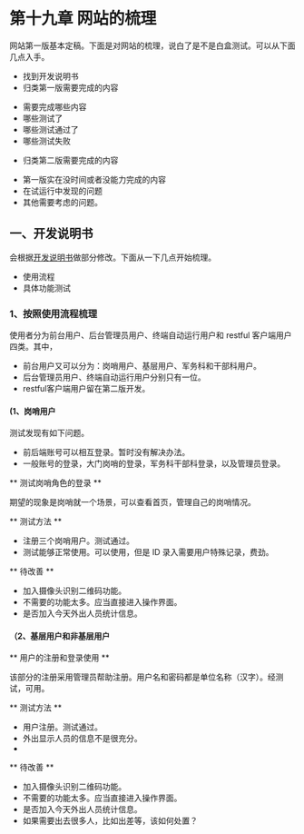 # 第十九章 网站的梳理

网站第一版基本定稿。下面是对网站的梳理，说白了是不是白盒测试。可以从下面几点入手。
- 找到开发说明书
- 归类第一版需要完成的内容
 + 需要完成哪些内容
 + 哪些测试了
 + 哪些测试通过了
 + 哪些测试失败
- 归类第二版需要完成的内容
 + 第一版实在没时间或者没能力完成的内容
 + 在试运行中发现的问题
 + 其他需要考虑的问题。
 
## 一、开发说明书

会根据[开发说明书](./appendix-c.md)做部分修改。下面从一下几点开始梳理。

+ 使用流程
+ 具体功能测试

### 1、按照使用流程梳理

使用者分为前台用户、后台管理员用户、终端自动运行用户和 restful 客户端用户四类。其中，
+ 前台用户又可以分为：岗哨用户、基层用户、军务科和干部科用户。
+ 后台管理员用户、终端自动运行用户分别只有一位。
+ restful客户端用户留在第二版开发。

#### (1、岗哨用户

测试发现有如下问题。
+ 前后端账号可以相互登录。暂时没有解决办法。
+ 一般账号的登录，大门岗哨的登录，军务科干部科登录，以及管理员登录。

** 测试岗哨角色的登录 **

期望的现象是岗哨就一个场景，可以查看首页，管理自己的岗哨情况。

** 测试方法 **

+ 注册三个岗哨用户。测试通过。
+ 测试能够正常使用。可以使用，但是 ID 录入需要用户特殊记录，费劲。

** 待改善 **

+ 加入摄像头识别二维码功能。
+ 不需要的功能太多。应当直接进入操作界面。
+ 是否加入今天外出人员统计信息。

#### （2、基层用户和非基层用户

** 用户的注册和登录使用 **

该部分的注册采用管理员帮助注册。用户名和密码都是单位名称（汉字）。经测试，可用。

** 测试方法 **

+ 用户注册。测试通过。
+ 外出显示人员的信息不是很充分。
+ 

** 待改善 **

+ 加入摄像头识别二维码功能。
+ 不需要的功能太多。应当直接进入操作界面。
+ 是否加入今天外出人员统计信息。
+ 如果需要出去很多人，比如出差等，该如何处置？